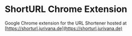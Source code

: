 # ShortURL Chrome Extension

Google Chrome extension for the URL Shortener hosted at [https://shorturl.jurivana.de](https://shorturl.jurivana.de)
